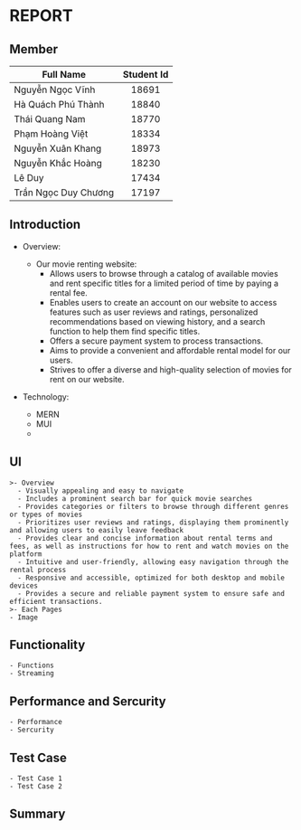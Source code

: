 # REPORT
## Member
| Full Name  | Student Id |
| ---------  | :---: |
| Nguyễn Ngọc Vĩnh  | 18691 |
| Hà Quách Phú Thành | 18840 |
| Thái Quang Nam | 18770 |
| Phạm Hoàng Việt | 18334 |
| Nguyễn Xuân Khang | 18973 |
| Nguyễn Khắc Hoàng | 18230 |
| Lê Duy | 17434 |
| Trần Ngọc Duy Chương | 17197 |

## Introduction
- Overview:
    - Our movie renting website:
        - Allows users to browse through a catalog of available movies and rent specific titles for a limited period of time by paying a rental fee.
        - Enables users to create an account on our website to access features such as user reviews and ratings, personalized recommendations based on viewing history, and a search function to help them find specific titles.
        - Offers a secure payment system to process transactions.
        - Aims to provide a convenient and affordable rental model for our users.
        - Strives to offer a diverse and high-quality selection of movies for rent on our website.

- Technology:
    - MERN
    - MUI
    - 
## UI
    >- Overview
      - Visually appealing and easy to navigate
      - Includes a prominent search bar for quick movie searches
      - Provides categories or filters to browse through different genres or types of movies
      - Prioritizes user reviews and ratings, displaying them prominently and allowing users to easily leave feedback
      - Provides clear and concise information about rental terms and fees, as well as instructions for how to rent and watch movies on the platform
      - Intuitive and user-friendly, allowing easy navigation through the rental process
      - Responsive and accessible, optimized for both desktop and mobile devices
      - Provides a secure and reliable payment system to ensure safe and efficient transactions.
    >- Each Pages
    - Image

## Functionality
    - Functions
    - Streaming

## Performance and Sercurity
    - Performance
    - Sercurity

## Test Case
    - Test Case 1
    - Test Case 2
  
## Summary